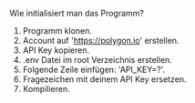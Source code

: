 Wie initialisiert man das Programm?
1. Programm klonen.
2. Account auf 'https://polygon.io' erstellen.
3. API Key kopieren.
4. .env Datei im root Verzeichnis erstellen.
5. Folgende Zeile einfügen: 'API_KEY=?'.
6. Fragezeichen mit deinem API Key ersetzen.
7. Kompilieren.
